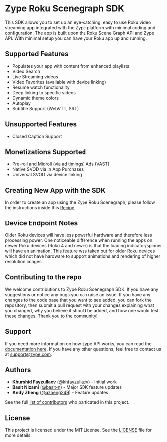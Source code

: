 # Zype Roku Scenegraph SDK

This SDK allows you to set up an eye-catching, easy to use Roku video streaming app integrated with the Zype platform with minimal coding and configuration. The app is built upon the Roku Scene Graph API and Zype API. With minimal setup you can have your Roku app up and running.

## Supported Features

- Populates your app with content from enhanced playlists
- Video Search
- Live Streaming videos
- Video Favorites (available with device linking)
- Resume watch functionality
- Deep linking to specific videos
- Dynamic theme colors
- Autoplay
- Subtitle Support (WebVTT, SRT)

## Unsupported Features

- Closed Caption Support

## Monetizations Supported

- Pre-roll and Midroll (via [ad timings](https://support.zype.com/hc/en-us/articles/223153427-Ad-Timings)) Ads (VAST)
- Native SVOD via In App Purchases
- Universal SVOD via device linking

## Creating New App with the SDK

In order to create an app using the Zype Roku Scenegraph, please follow the instructions inside this [Recipe](Recipe.md).

## Device Endpoint Notes

Older Roku devices will have less powerful hardware and therefore less processing power. One noticeable difference when running the apps on newer Roku devices (Roku 4 and newer) is that the loading indicator/spinner will have an animation. This feature was taken out for older Roku devices which did not have hardware to support animations and rendering of higher resolution images.

## Contributing to the repo

We welcome contributions to Zype Roku Scenegraph SDK. If you have any suggestions or notice any bugs you can raise an issue. If you have any changes to the code base that you want to see added, you can fork the repository, then submit a pull request with your changes explaining what you changed, why you believe it should be added, and how one would test these changes. Thank you to the community!

## Support

If you need more information on how Zype API works, you can read the [documentation here](http://dev.zype.com/api_docs/intro/). If you have any other questions, feel free to contact us at [support@zype.com](mailto:support@zype.com).

## Authors

- __Khurshid Fayzullaev__ ([@khfayzullaev](https://github.com/khfayzullaev)) - Initial work
- __Basit Nizami__ ([@basit-n](https://github.com/basit-n)) - Major SDK feature updates
- __Andy Zheng__ ([@azheng249](https://github.com/azheng249)) - Feature updates

See the full [list of contributors](https://github.com/zype/zype-roku-scenegraph/graphs/contributors) who particated in this project.

## License

This project is licensed under the MIT License. See the [LICENSE](LICENSE) file for more details.
